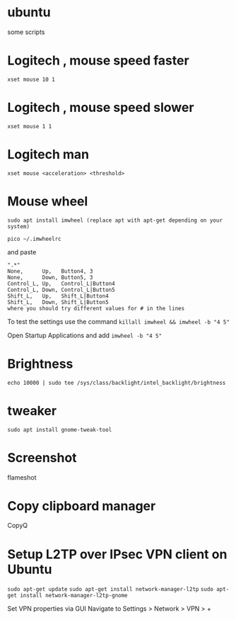 # ubuntu
some scripts


# Logitech , mouse speed faster
```xset mouse 10 1```

# Logitech , mouse speed slower
```xset mouse 1 1```

# Logitech man
```xset mouse <acceleration> <threshold>```

# Mouse wheel  
```sudo apt install imwheel (replace apt with apt-get depending on your system)```

```pico ~/.imwheelrc```

  and paste

```
".*"
None,      Up,   Button4, 3
None,      Down, Button5, 3
Control_L, Up,   Control_L|Button4
Control_L, Down, Control_L|Button5
Shift_L,   Up,   Shift_L|Button4
Shift_L,   Down, Shift_L|Button5
where you should try different values for # in the lines
```

  
To test the settings use the command 
```killall imwheel && imwheel -b "4 5"```

Open Startup Applications and add 
```imwheel -b "4 5"```


# Brightness
```echo 10000 | sudo tee /sys/class/backlight/intel_backlight/brightness```

# tweaker
```sudo apt install gnome-tweak-tool```

# Screenshot
flameshot

# Copy clipboard manager
CopyQ

# Setup L2TP over IPsec VPN client on Ubuntu 
```sudo apt-get update```
```sudo apt-get install network-manager-l2tp```
```sudo apt-get install network-manager-l2tp-gnome```

Set VPN properties via GUI
Navigate to Settings > Network > VPN > +
